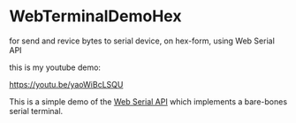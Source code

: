 # WebTerminalDemoHex


for send and revice bytes to serial device, on hex-form, using Web Serial API

this is my youtube demo:

https://youtu.be/yaoWiBcLSQU



This is a simple demo of the [Web Serial API](https://web.dev/serial/) which implements a bare-bones serial terminal.



